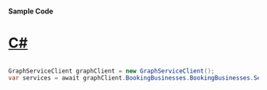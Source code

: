 #### Sample Code
# [C#](#tab/Csharp)

```C#

GraphServiceClient graphClient = new GraphServiceClient();
var services = await graphClient.BookingBusinesses.BookingBusinesses.Services.Request().GetAsync();

```